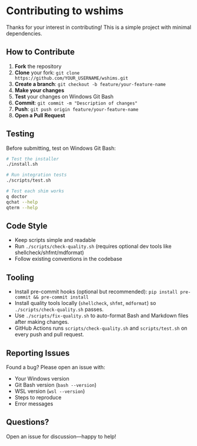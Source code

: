 # Contributing to wshims

Thanks for your interest in contributing! This is a simple project with minimal dependencies.

## How to Contribute

1. **Fork** the repository
1. **Clone** your fork: `git clone https://github.com/YOUR_USERNAME/wshims.git`
1. **Create a branch**: `git checkout -b feature/your-feature-name`
1. **Make your changes**
1. **Test** your changes on Windows Git Bash
1. **Commit**: `git commit -m "Description of changes"`
1. **Push**: `git push origin feature/your-feature-name`
1. **Open a Pull Request**

## Testing

Before submitting, test on Windows Git Bash:

```bash
# Test the installer
./install.sh

# Run integration tests
./scripts/test.sh

# Test each shim works
q doctor
qchat --help
qterm --help
```

## Code Style

- Keep scripts simple and readable
- Run `./scripts/check-quality.sh` (requires optional dev tools like shellcheck/shfmt/mdformat)
- Follow existing conventions in the codebase

## Tooling

- Install pre-commit hooks (optional but recommended): `pip install pre-commit && pre-commit install`
- Install quality tools locally (`shellcheck`, `shfmt`, `mdformat`) so `./scripts/check-quality.sh` passes.
- Use `./scripts/fix-quality.sh` to auto-format Bash and Markdown files after making changes.
- GitHub Actions runs `scripts/check-quality.sh` and `scripts/test.sh` on every push and pull request.

## Reporting Issues

Found a bug? Please open an issue with:

- Your Windows version
- Git Bash version (`bash --version`)
- WSL version (`wsl --version`)
- Steps to reproduce
- Error messages

## Questions?

Open an issue for discussion—happy to help!
